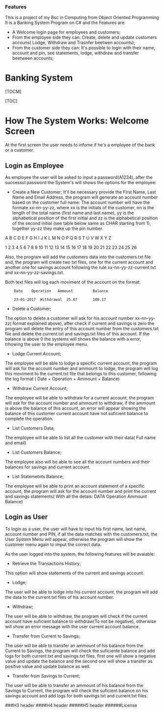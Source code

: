 ### Features
This is a project of my Bsc in Computing from Object Oriented Programming
It is a Banking System Program on C# and the Features are:
- A Welcome login page for employees and customers;
- From the employee side they can: Create, delete and update customers accouns( Lodge, Withdraw and Trasnfer beetwen accounts);
- From the customer side they can: It's possible to login with their name, account and pin, see statements, lodge, withdraw and transfer beetween accounts;

# Banking System
[TOCM]

[TOC]

# How The System Works: Welcome Screen
At the first screen the user needs to infome if he's a employee of the bank or a customer.
## Login as Employee
As employee the user will be asked to input a password(A1234), after the successul password the System's will shows the options for the employee:
- Create a New Customer;
It'll be necessary provide the First Name, Last Name and Email Address, the program will generate an account number based on the customer full name:
The account number will have the formate xx-nn-yy-zz, where xx is the initials of the customer, nn is the length of the total name (first name and last name), yy is the alphabetical position of the first initial and zz is the alphabetical position of the second initial (see table below same as CHAR starting from 1), together yy-zz they make up the pin number.

A	B	C	D	E	F	G	H	I	J	K	L	M	N	O	P	Q	R	S	T	U	V	W	X	Y	Z

1	2	3	4	5	6	7	8	9	10	11	12	13	14	15	16	17	18	19	20	21	22	23	24	25	26

Also, the program will add the customers data into the customers.txt file and, the program will create two txt files, one for the current account and another one for savings account following the rule xx-nn-yy-zz-current.txt and xx-nn-yy-zz-savings.txt.

Both text files will log each moviment of the account on the format:

        Date	Operation	Ammount	        Balance
        
        23-01-2017	Withdrawal	25.67		100.17

- Delete a Customer;

The option to delete a customer will ask for his account number xx-nn-yy-zz( format explained above), after check if current and savings is zero the program will delete the entry of this account number from the customers.txt file and delete the current.txt and savings.txt files of this account.
If the balance is above 0 the systems will shows the balance with a error, trhowing the user to the employee menu.

- Lodge Current Account;

The employee will be able to lodge a specific current account, the program will ask for the account number and ammount to lodge, the program will log this moviment to the current.txt file that belongs to this customer, following the log format ( Date + Operation + Ammount + Balance)

- Withdraw Current Account;

The employee will be able to withdraw for a current account, the program will ask for the account number and ammount to withdraw, if the ammount is above the balance of this account, an error will appear showing the balance of this customer current account have not suficient balance to complete the operation.

- List Customers Data;

The employee will be able to list all the customer with their data( Full name and email)

- List Customers Balance;

The employee also will be able to see all the account numbers and their balances for savings and current account.

- List Statemetnts Balance;

The employee will be able to print an account statement of a specific account, the program will ask for the account number and print the current and savings statements( With all the detais: DATA Operation Ammount Balance)


## Login as User
To login as a user, the user will have to input his first name, last name, account number and PIN, if all the data matches with the customers.txt, the User System Menu will appear, otherwise the program will show the customer menu again to imput the correct data.

As the user logged into the system, the following features will be avaiable:

- Retrieve the Transactions History;

This option will show statements of the current and savings account.

- Lodge;

The user will be able to lodge into his current account, the program will add the data to the current.txt files of his account number.

- Withdraw;

The user will be able to withdraw, the program will check if the current account have suficient balance to withdraw(To not be negative), otherwise will show an error message with the user current account balance.

- Transfer from Current to Savings;

The user will be able to transfer an ammount of his balance from the Current to Savings, the program will check the suficiente balance and add logs for both current.txt and savings.txt files, first one will show a negative value and update the balance and the second one will show a transfer as positive value and update balance as well.

- Transfer from Savings to Current;

The user will be able to transfer an ammount of his balance from the Savings to Current, the program will check the suficient balance on his savings account and add logs for both savings.txt and current.txt files.

###H3 header
####H4 header
#####H5 header
######License

